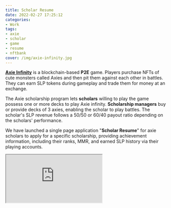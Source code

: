 ```yaml
---
title: Scholar Resume
date: 2022-02-27 17:25:12
categories:
- Work
tags:
- axie
- scholar
- game
- resume
- nftbank
cover: /img/axie-infinity.jpg
---
```


**[Axie Infinity](https://axieinfinity.com/)** is a blockchain-based **P2E** game. Players purchase NFTs of cute monsters called Axies and then pit them against each other in battles. They can earn SLP tokens during gameplay and trade them for money at an exchange.

The Axie scholarship program lets **scholars** willing to play the game possess one or more decks to play Axie infinity. **Scholarship managers** buy or provide decks of 3 axies, enabling the scholar to play battles. The scholar's SLP revenue follows a 50/50 or 60/40 payout ratio depending on the scholars' performance.

We have launched a single page application "**Scholar Resume**" for axie scholars to apply for a specific scholarship, providing achievement information, including their ranks, MMR, and earned SLP history via their playing accounts.

<link rel="stylesheet" href="/html/scholar_resume/style.css">

<div id="scholar_resume_wrapper">
    <div class="scholar_resume_phone view_1" id="scholar_resume_phone_1">
        <iframe src="https://www.resume.games/" id="scholar_resume_frame_1"></iframe>
    </div>
</div>
<script src="/html/scholar_resume/script.js"></script>
